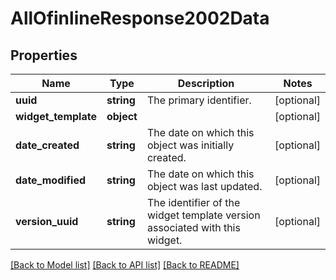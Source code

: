 # AllOfinlineResponse2002Data

## Properties
Name | Type | Description | Notes
------------ | ------------- | ------------- | -------------
**uuid** | **string** | The primary identifier. | [optional] 
**widget_template** | **object** |  | [optional] 
**date_created** | **string** | The date on which this object was initially created. | [optional] 
**date_modified** | **string** | The date on which this object was last updated. | [optional] 
**version_uuid** | **string** | The identifier of the widget template version associated with this widget. | [optional] 

[[Back to Model list]](../../README.md#documentation-for-models) [[Back to API list]](../../README.md#documentation-for-api-endpoints) [[Back to README]](../../README.md)

